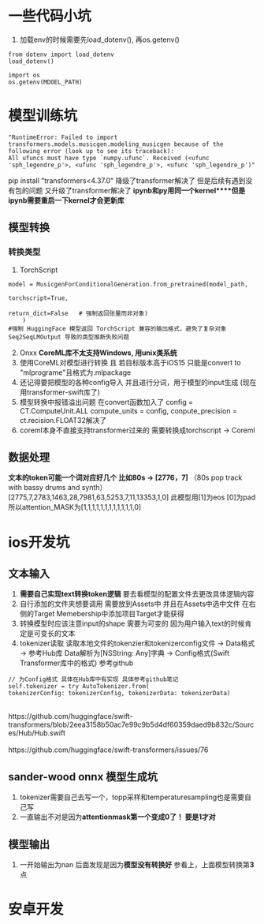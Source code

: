 # 一些代码小坑
1. 加载env的时候需要先load_dotenv(), 再os.getenv()
```
from dotenv import load_dotenv
load_dotenv()

import os
os.getenv(MDOEL_PATH)
```
# 模型训练坑
```
"RuntimeError: Failed to import transformers.models.musicgen.modeling_musicgen because of the following error (look up to see its traceback):
All ufuncs must have type `numpy.ufunc`. Received (<ufunc 'sph_legendre_p'>, <ufunc 'sph_legendre_p'>, <ufunc 'sph_legendre_p')"
```
pip install "transformers<4.37.0" 降级了transformer解决了
但是后续有遇到没有包的问题 又升级了transformer解决了
**ipynb和py用同一个kernel****但是ipynb需要重启一下kernel才会更新库**

## 模型转换
### 转换类型
1. TorchScript
```
model = MusicgenForConditionalGeneration.from_pretrained(model_path, 
                                                            torchscript=True,
                                                            return_dict=False   # 强制返回张量而非对象)
    )
#强制 HuggingFace 模型返回 TorchScript 兼容的输出格式，避免了复杂对象 Seq2SeqLMOutput 导致的类型推断失败问题
``` 
2. Onxx
**CoreML库不太支持Windows, 用unix类系统**
1. 使用CoreML对模型进行转换 且 若目标版本高于iOS15 只能是convert to "mlprograme"且格式为.mlpackage
2. 还记得要把模型的各种config导入 并且进行分词，用于模型的input生成 (现在用transformer-swift库了)
3. 模型转换中报错溢出问题 在convert函数加入了 config = CT.ComputeUnit.ALL compute_units = config, conpute_precision = ct.recision.FLOAT32解决了
4. coreml本身不直接支持transformer过来的 需要转换成torchscript -> Coreml


## 数据处理
**文本的token可能一个词对应好几个 比如80s -> [2776，7]**
（80s pop track with bassy drums and synth）[2775,7,2783,1463,28,7981,63,5253,7,11,13353,1,0] 此模型用[1]为eos [0]为pad 所以attention_MASK为[1,1,1,1,1,1,1,1,1,1,1,1,0]
# ios开发坑

## 文本输入
1. **需要自己实现text转换token逻辑** 要去看模型的配置文件去更改具体逻辑内容
2. 自行添加的文件夹想要调用 需要放到Assets中 并且在Assets中选中文件 在右侧的Target Memebership中添加项目Target才能获得
3. 转换模型时应该注意input的shape 需要为可变的 因为用户输入text的时候肯定是可变长的文本
4. tokenizer读取 读取本地文件的tokenzier和tokenizerconfig文件 -> Data格式 -> 参考Hub库 Data解析为[NSString: Any]字典 -> Config格式(Swift Transformer库中的格式) 参考github
```
// 为Config格式 具体在Hub库中有实现 具体参考github笔记
self.tokenizer = try AutoTokenizer.from(
tokenizerConfig: tokenizerConfig, tokenizerData: tokenizerData)
```
<br>
https://github.com/huggingface/swift-transformers/blob/2eea3158b50ac7e99c9b5d4df60359daed9b832c/Sources/Hub/Hub.swift <br> <br>
https://github.com/huggingface/swift-transformers/issues/76

## sander-wood onnx 模型生成坑
1. tokenizer需要自己去写一个，topp采样和temperaturesampling也是需要自己写
2. 一直输出不对是因为**attentionmask第一个变成0了！ 要是1才对**

## 模型输出
1. 一开始输出为nan 后面发现是因为**模型没有转换好** 参看上，上面模型转换第**3**点



# 安卓开发

